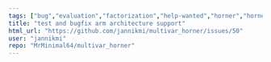 ```yaml
---
tags: ["bug","evaluation","factorization","help-wanted","horner","horner-scheme","hornerscheme-solver","math","mathematics","multivariate","multivariate-polynomials","polynomial","polynomial-evaluation","polynomials","python","python3"]
title: "test and bugfix arm architecture support"
html_url: "https://github.com/jannikmi/multivar_horner/issues/50"
user: "jannikmi"
repo: "MrMinimal64/multivar_horner"
---
```



